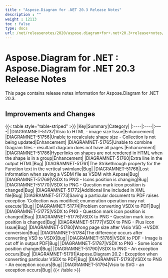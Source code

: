 ```yaml
---
title : "Aspose.Diagram for .NET 20.3 Release Notes" 
description : "" 
weight : 12113 
toc : false
type: docs
url: /net/releasenotes/2020/aspose.diagram+for+.net+20.3+release+notes/
---
```


# Aspose.Diagram for .NET : Aspose.Diagram for .NET 20.3 Release Notes


This page contains release notes information for Aspose.Diagram for .NET 20.3.

## Improvements and Changes

{{< table style="table-striped" >}}
|Key|Summary|Category|
|:----|:----|:----|
|DIAGRAMNET-51737|Visio to HTML - image size Issue|Enhancement|
|DIAGRAMNET-51756|Unable to recalculate shape size - Collection is not being updated|Enhancement|
|DIAGRAMNET-51765|Unable to combine Diagram files - resultant diagram does not have all pages.|Enhancement|
|DIAGRAMNET-51786|Hyperlinks on shapes are not rendered in HTML when the shape is in a group|Enhancement|
|DIAGRAMNET-51760|Extra line in the output HTML|Bug|
|DIAGRAMNET-51761|The Strikethrough property for the Function text in the vertical swimlane|Bug|
|DIAGRAMNET-51768|Lost information when saving a VSDM file as VSDM with Aspose|Bug|
|DIAGRAMNET-51769|VSDX to PNG - Icons position is changing|Bug|
|DIAGRAMNET-51770|VSDX to PNG - Question mark icon position is changed|Bug|
|DIAGRAMNET-51772|Additional line included in XML file|Bug|
|DIAGRAMNET-51773|Saving a particular document to PDF raises exception 'Collection was modified; enumeration operation may not execute'|Bug|
|DIAGRAMNET-51774|Problem converting VSDX to PDF|Bug|
|DIAGRAMNET-51775|VSDX to PNG - Question mark icon position is changed|Bug|
|DIAGRAMNET-51776|VSDX to PNG - Question mark icon position is changed|Bug|
|DIAGRAMNET-51777|VSDX to PNG - Plus Icon Issue|Bug|
|DIAGRAMNET-51780|Wrong page size after Visio VSD ->VSDX conversion|Bug|
|DIAGRAMNET-51784|The difference occurs after converting VSD to VSDX|Bug|
|DIAGRAMNET-51785|VSDX to PDF - Image is cut off in output PDF|Bug|
|DIAGRAMNET-51787|VSDX to PNG - Some icons position changed|Bug|
|DIAGRAMNET-51790|VSDX to PNG - An exception occurs|Bug|
|DIAGRAMNET-51791|Aspose.Diagram 20.2 : Exception when converting particular VSDX to PDF|Bug|
|DIAGRAMNET-51793|VSDX to PNG - An exception occurs|Bug|
|DIAGRAMNET-51794|Visio to SVG - an exception occurs|Bug|
{{< /table >}}


